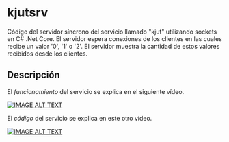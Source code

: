 # kjutsrv

Código del servidor síncrono del servicio llamado "kjut" utilizando sockets en C# .Net Core.
El servidor espera conexiones de los clientes en las cuales recibe un valor '0', '1' o '2'.
El servidor muestra la cantidad de estos valores recibidos desde los clientes.

## Descripción


El *funcionamiento* del servicio se explica en el siguiente vídeo.

[![IMAGE ALT TEXT](https://img.youtube.com/vi/hTx5lIY4W8w/0.jpg)](https://www.youtube.com/watch?v=hTx5lIY4W8w&list=PLK_BHw0Wm4MKLFysxzgfIMKuY0b-HTGvp&index=1 "01. Funcionamiento servicio kjut")

El *código* del servicio se explica en este otro vídeo.

[![IMAGE ALT TEXT](https://img.youtube.com/vi/N5deLuK5Lvg/1.jpg)](https://www.youtube.com/watch?v=N5deLuK5Lvg&list=PLK_BHw0Wm4MKLFysxzgfIMKuY0b-HTGvp&index=2 "02. Código servicio kjut")
